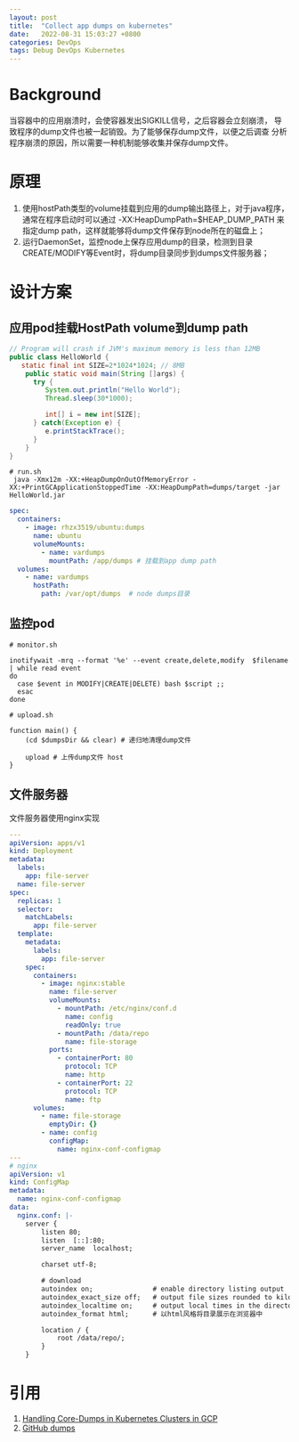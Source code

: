 ```yaml
---
layout: post
title:  "Collect app dumps on kubernetes"
date:   2022-08-31 15:03:27 +0800
categories: DevOps
tags: Debug DevOps Kubernetes
---
```

# Background
当容器中的应用崩溃时，会使容器发出SIGKILL信号，之后容器会立刻崩溃，
导致程序的dump文件也被一起销毁。为了能够保存dump文件，以便之后调查
分析程序崩溃的原因，所以需要一种机制能够收集并保存dump文件。

# 原理
1. 使用hostPath类型的volume挂载到应用的dump输出路径上，对于java程序，
通常在程序启动时可以通过 -XX:HeapDumpPath=$HEAP_DUMP_PATH 来指定dump path，这样就能够将dump文件保存到node所在的磁盘上；
2. 运行DaemonSet，监控node上保存应用dump的目录，检测到目录CREATE/MODIFY等Event时，将dump目录同步到dumps文件服务器；

# 设计方案
## 应用pod挂载HostPath volume到dump path
```java
// Program will crash if JVM's maximum memory is less than 12MB
public class HelloWorld {
   static final int SIZE=2*1024*1024; // 8MB
    public static void main(String []args) {
      try {
         System.out.println("Hello World");
         Thread.sleep(30*1000);

         int[] i = new int[SIZE];
      } catch(Exception e) {
         e.printStackTrace(); 
      }
    }
}
```

```shell
# run.sh
 java -Xmx12m -XX:+HeapDumpOnOutOfMemoryError -XX:+PrintGCApplicationStoppedTime -XX:HeapDumpPath=dumps/target -jar HelloWorld.jar
```

```yaml
spec:
  containers:
    - image: rhzx3519/ubuntu:dumps
      name: ubuntu
      volumeMounts:
        - name: vardumps
          mountPath: /app/dumps # 挂载到app dump path
  volumes:
    - name: vardumps
      hostPath:
        path: /var/opt/dumps  # node dumps目录
```

## 监控pod
```shell
# monitor.sh

inotifywait -mrq --format '%e' --event create,delete,modify  $filename | while read event
do
  case $event in MODIFY|CREATE|DELETE) bash $script ;;
  esac
done
```

```shell
# upload.sh

function main() {
    (cd $dumpsDir && clear) # 递归地清理dump文件

    upload # 上传dump文件 host
}
```

## 文件服务器

文件服务器使用nginx实现
```yaml
---
apiVersion: apps/v1
kind: Deployment
metadata:
  labels:
    app: file-server
  name: file-server
spec:
  replicas: 1
  selector:
    matchLabels:
      app: file-server
  template:
    metadata:
      labels:
        app: file-server
    spec:
      containers:
        - image: nginx:stable
          name: file-server
          volumeMounts:
            - mountPath: /etc/nginx/conf.d
              name: config
              readOnly: true
            - mountPath: /data/repo
              name: file-storage
          ports:
            - containerPort: 80
              protocol: TCP
              name: http
            - containerPort: 22
              protocol: TCP
              name: ftp
      volumes:
        - name: file-storage
          emptyDir: {}
        - name: config
          configMap:
            name: nginx-conf-configmap
---
# nginx
apiVersion: v1
kind: ConfigMap
metadata:
  name: nginx-conf-configmap
data:
  nginx.conf: |-
    server {
        listen 80;
        listen  [::]:80;
        server_name  localhost;

        charset utf-8;

        # download
        autoindex on;               # enable directory listing output
        autoindex_exact_size off;   # output file sizes rounded to kilobytes, megabytes, and gigabytes
        autoindex_localtime on;     # output local times in the directory
        autoindex_format html;      # 以html风格将目录展示在浏览器中

        location / {
            root /data/repo/;
        }
    }
```


# 引用
1. [Handling Core-Dumps in Kubernetes Clusters in GCP](https://faun.pub/handling-core-dumps-in-kubernetes-clusters-in-gcp-b1b2a54c25dc)
2. [GitHub dumps](https://github.com/Devops-in-Wollongong/dumps)
